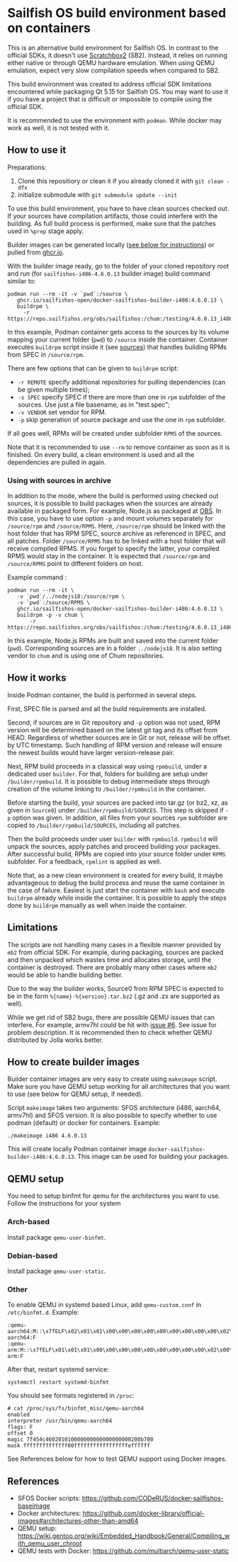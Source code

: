 # Sailfish OS build environment based on containers

This is an alternative build environment for Sailfish OS. In contrast
to the official SDKs, it doesn't use
[Scratchbox2](https://github.com/sailfishos/scratchbox2)
(SB2). Instead, it relies on running either native or through QEMU
hardware emulation. When using QEMU emulation, expect very slow
compilation speeds when compared to SB2.

This build environment was created to address official SDK limitations
encountered while packaging Qt 5.15 for Sailfish OS. You may want to
use it if you have a project that is difficult or impossible to
compile using the official SDK.

It is recommended to use the environment with `podman`. While docker may work
as well, it is not tested with it.


## How to use it

Preparations: 
 1. Clone this repositiory or clean it if you already cloned it with `git clean -dfx`
 1. initialize submodule with `git submodule update --init`

To use this build environment, you have to have clean sources checked
out. If your sources have compilation artifacts, those could interfere
with the building. As full build process is performed, make sure that
the patches used in `%prep` stage apply.

Builder images can be generated locally
([see below for instructions](#how-to-create-builder-images)) or pulled from 
[ghcr.io](https://github.com/orgs/sailfishos-open/packages?repo_name=docker-sailfishos-builder). 

With the builder image ready, go to the
folder of your cloned repository root and run (for `sailfishos-i486-4.6.0.13` builder image)
build command similar to:

```
podman run --rm -it -v `pwd`:/source \
   ghcr.io/sailfishos-open/docker-sailfishos-builder-i486:4.6.0.13 \
   buildrpm \
     -r https://repo.sailfishos.org/obs/sailfishos:/chum:/testing/4.6.0.13_i486/
```

In this example, Podman container gets access to the sources by its
volume mapping your current folder (`pwd`) to `/source` inside the
container. Container executes `buildrpm` script inside it (see
[sources](scripts/buildrpm)) that handles building RPMs from SPEC in
`/source/rpm`.

There are few options that can be given to `buildrpm` script:

- `-r REMOTE` specify additional repositories for pulling dependencies
  (can be given multiple times);
- `-s SPEC` specify SPEC if there are more than one in `rpm` subfolder
  of the sources. Use just a file basename, as in "test.spec";
- `-v VENDOR` set vendor for RPM.
- `-p` skip generation of source package and use the one in `rpm` subfolder.

If all goes well, RPMs will be created under subfolder `RPMS` of the
sources.

Note that it is recommended to use `--rm` to remove container as soon
as it is finished. On every build, a clean environment is used and all
the dependencies are pulled in again.


### Using with sources in archive

In addition to the mode, where the build is performed using checked
out sources, it is possible to build packages when the sources are
already available in packaged form. For example, Node.js as packaged
at
[OBS](https://build.merproject.org/package/show/sailfishos:chum:testing/nodejs18). In
this case, you have to use option `-p` and mount volumes separately
for `/source/rpm` and `/source/RPMS`. Here, `/source/rpm` should be
linked with the host folder that has RPM SPEC, source archive as
referenced in SPEC, and all patches. Folder `/source/RPMS` has to be
linked with a host folder that will receive compiled RPMS. If you
forget to specify the latter, your compiled RPMS would stay in the
container. It is expected that `/source/rpm` and `/source/RPMS` point
to different folders on host.

Example command :
```
podman run --rm -it \
   -v `pwd`/../nodejs18:/source/rpm \
   -v `pwd`:/source/RPMS \
   ghcr.io/sailfishos-open/docker-sailfishos-builder-i486:4.6.0.13 \
   buildrpm -p -v chum \
       -r https://repo.sailfishos.org/obs/sailfishos:/chum:/testing/4.6.0.13_i486/
```

In this example, Node.js RPMs are built and saved into the current
folder (`pwd`). Corresponding sources are in a folder
`../nodejs18`. It is also setting vendor to `chum` and is using one of
Chum repositories.


## How it works

Inside Podman container, the build is performed in several steps.

First, SPEC file is parsed and all the build requirements are
installed.

Second, if sources are in Git repository and `-p` option was not used,
RPM version will be determined based on the latest git tag and its
offset from HEAD. Regardless of whether sources are in Git or not,
release will be offset by UTC timestamp. Such handling of RPM version
and release will ensure the newest builds would have larger
version-release pair.

Next, RPM build proceeds in a classical way using `rpmbuild`, under a
dedicated user `builder`. For that, folders for building are setup
under `/builder/rpmbuild`. It is possible to debug intermediate steps
through creation of the volume linking to `/builder/rpmbuild` in
the container.

Before starting the build, your sources are packed into tar.gz (or
bz2, xz, as given in `Source0`) under
`/builder/rpmbuild/SOURCES`. This step is skipped if `-p` option was
given. In addition, all files from your sources `rpm` subfolder are
copied to `/builder/rpmbuild/SOURCES`, including all patches.

Then the build proceeds under user `builder` with
`rpmbuild`. `rpmbuild` will unpack the sources, apply patches and
proceed building your packages. After successful build, RPMs are
copied into your source folder under `RPMS` subfolder. For a feedback,
`rpmlint` is applied as well.

Note that, as a new clean environment is created for every build, it
maybe advantageous to debug the build process and reuse the same
container in the case of failure. Easiest is just start the container
with `bash` and execute `buildrpm` already while inside the
container. It is possible to apply the steps done by `buildrpm`
manually as well when inside the container.


## Limitations

The scripts are not handling many cases in a flexible manner provided
by `mb2` from official SDK. For example, during packaging, sources are
packed and then unpacked which wastes time and allocates storage,
until the container is destroyed. There are probably many other
cases where `mb2` would be able to handle building better.

Due to the way the builder works, Source0 from RPM SPEC is expected to
be in the form `%{name}-%{version}.tar.bz2` (.gz and .zx are supported
as well).

While we get rid of SB2 bugs, there are possible QEMU issues that can
interfere. For example, armv7hl could be hit with [issue
#6](https://github.com/sailfishos-open/docker-sailfishos-builder/issues/6).
See issue for problem description. It is recommended then to check
whether QEMU distributed by Jolla works better.


## How to create builder images

Builder container images are very easy to create using `makeimage`
script. Make sure you have QEMU setup working for all architectures
that you want to use (see below for QEMU setup, if needed).

Script `makeimage` takes two arguments: SFOS architecture (i486,
aarch64, armv7hl) and SFOS version. It is also possible to specify
whether to use podman (default) or docker for containers. Example:

```
./makeimage i486 4.6.0.13
```

This will create locally Podman container image `docker-sailfishos-builder-i486:4.6.0.13`. This
image can be used for building your packages.


## QEMU setup

You need to setup binfmt for qemu for the architectures you want to use. Follow the instructions for your system

### Arch-based
Install package `qemu-user-binfmt`.

### Debian-based
Install package `qemu-user-static`.

### Other

To enable QEMU in systemd based Linux, add `qemu-custom.conf` in
`/etc/binfmt.d`. Example:

```
:qemu-aarch64:M::\x7fELF\x02\x01\x01\x00\x00\x00\x00\x00\x00\x00\x00\x00\x02\x00\xb7\x00:\xff\xff\xff\xff\xff\xff\xff\x00\xff\xff\xff\xff\xff\xff\xff\xff\xfe\xff\xff\xff:/usr/bin/qemu-aarch64:F
:qemu-arm:M::\x7fELF\x01\x01\x01\x00\x00\x00\x00\x00\x00\x00\x00\x00\x02\x00\x28\x00:\xff\xff\xff\xff\xff\xff\xff\x00\xff\xff\xff\xff\xff\xff\xff\xff\xfe\xff\xff\xff:/usr/bin/qemu-arm:F
```

After that, restart systemd service:
```
systemctl restart systemd-binfmt
```

You should see formats registered in `/proc`:
```
# cat /proc/sys/fs/binfmt_misc/qemu-aarch64
enabled
interpreter /usr/bin/qemu-aarch64
flags: F
offset 0
magic 7f454c460201010000000000000000000200b700
mask ffffffffffffff00fffffffffffffffffeffffff
```

See References below for how to test QEMU support using Docker images.


## References

- SFOS Docker scripts: https://github.com/CODeRUS/docker-sailfishos-baseimage
- Docker architectures: https://github.com/docker-library/official-images#architectures-other-than-amd64
- QEMU setup: https://wiki.gentoo.org/wiki/Embedded_Handbook/General/Compiling_with_qemu_user_chroot
- QEMU tests with Docker: https://github.com/multiarch/qemu-user-static
